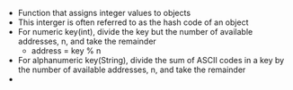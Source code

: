 - Function that assigns integer values to objects
- This interger is often referred to as the hash code of an object
- For numeric key(int), divide the key but the number of available addresses, n,  and take the remainder
	- address = key % n
- For alphanumeric key(String), divide the sum of ASCII codes in a key by the number of available addresses, n, and take the remainder
- 
